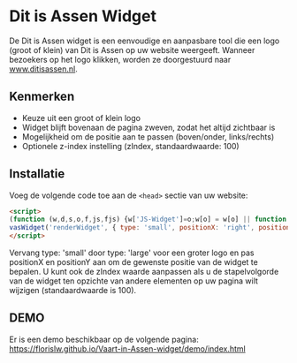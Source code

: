 # Dit is Assen Widget

De Dit is Assen widget is een eenvoudige en aanpasbare tool die een logo (groot of klein) van Dit is Assen op uw
website weergeeft. Wanneer bezoekers op het logo klikken, worden ze doorgestuurd naar www.ditisassen.nl.

## Kenmerken

- Keuze uit een groot of klein logo
- Widget blijft bovenaan de pagina zweven, zodat het altijd zichtbaar is
- Mogelijkheid om de positie aan te passen (boven/onder, links/rechts)
- Optionele z-index instelling (zIndex, standaardwaarde: 100)

## Installatie

Voeg de volgende code toe aan de `<head>` sectie van uw website:

```html
<script>
(function (w,d,s,o,f,js,fjs) {w['JS-Widget']=o;w[o] = w[o] || function () { (w[o].q = w[o].q || []).push(arguments) };js = d.createElement(s), fjs = d.getElementsByTagName(s)[0];js.id = o; js.src = f; js.async = 1; fjs.parentNode.insertBefore(js, fjs);}(window, document, 'script', 'vasWidget', './widget.js'));
vasWidget('renderWidget', { type: 'small', positionX: 'right', positionY: 'top'});
</script>
```

Vervang type: 'small' door type: 'large' voor een groter logo en pas positionX en positionY aan om de gewenste positie
van de widget te bepalen. U kunt ook de zIndex waarde aanpassen als u de stapelvolgorde van de widget ten opzichte van
andere elementen op uw pagina wilt wijzigen (standaardwaarde is 100).

## DEMO

Er is een demo beschikbaar op de volgende pagina: https://florislw.github.io/Vaart-in-Assen-widget/demo/index.html